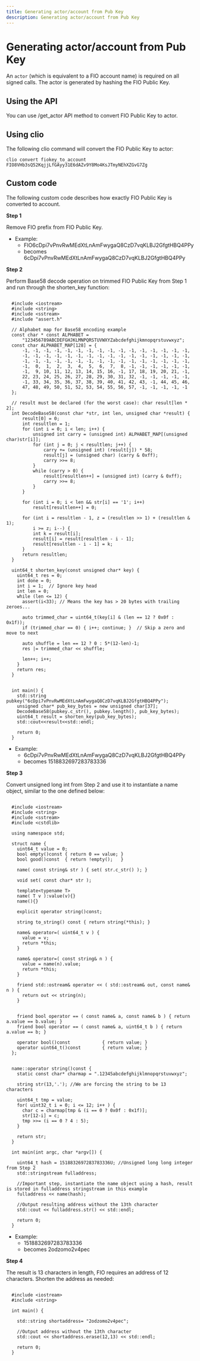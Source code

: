 ```yaml
---
title: Generating actor/account from Pub Key
description: Generating actor/account from Pub Key
---
```


# Generating actor/account from Pub Key

An `actor` (which is equivalent to a FIO account name) is required on all signed calls. The actor is generated by hashing the FIO Public Key.

## Using the API

You can use /get_actor API method to convert FIO Public Key to actor.

## Using clio

The following clio command will convert the FIO Public Key to actor:

`clio convert fiokey_to_account FIO8VHb3sQ52KqjjLfGAyy31E6dAZv9Y8Mo4KsJTmyNEhXZGvG7Zg`

## Custom code

The following custom code describes how exactly FIO Public Key is converted to account.

**Step 1**

Remove FIO prefix from FIO Public Key.

* Example:
  * FIO6cDpi7vPnvRwMEdXtLnAmFwygaQ8CzD7vqKLBJ2GfgtHBQ4PPy
  * becomes 6cDpi7vPnvRwMEdXtLnAmFwygaQ8CzD7vqKLBJ2GfgtHBQ4PPy

**Step 2**

Perform Base58 decode operation on trimmed FIO Public Key from Step 1 and run through the shorten_key function:

```

  #include <iostream>
  #include <string>
  #include <sstream>
  #include "assert.h"
  
  // Alphabet map for Base58 encoding example
  const char * const ALPHABET =
      "123456789ABCDEFGHJKLMNPQRSTUVWXYZabcdefghijkmnopqrstuvwxyz";
  const char ALPHABET_MAP[128] = {
      -1, -1, -1, -1, -1, -1, -1, -1, -1, -1, -1, -1, -1, -1, -1, -1,
      -1, -1, -1, -1, -1, -1, -1, -1, -1, -1, -1, -1, -1, -1, -1, -1,
      -1, -1, -1, -1, -1, -1, -1, -1, -1, -1, -1, -1, -1, -1, -1, -1,
      -1,  0,  1,  2,  3,  4,  5,  6,  7,  8, -1, -1, -1, -1, -1, -1,
      -1,  9, 10, 11, 12, 13, 14, 15, 16, -1, 17, 18, 19, 20, 21, -1,
      22, 23, 24, 25, 26, 27, 28, 29, 30, 31, 32, -1, -1, -1, -1, -1,
      -1, 33, 34, 35, 36, 37, 38, 39, 40, 41, 42, 43, -1, 44, 45, 46,
      47, 48, 49, 50, 51, 52, 53, 54, 55, 56, 57, -1, -1, -1, -1, -1
  };
    
  // result must be declared (for the worst case): char result[len * 2];
  int DecodeBase58(const char *str, int len, unsigned char *result) {
      result[0] = 0;
      int resultlen = 1;
      for (int i = 0; i < len; i++) {
          unsigned int carry = (unsigned int) ALPHABET_MAP[(unsigned char)str[i]];
          for (int j = 0; j < resultlen; j++) {
              carry += (unsigned int) (result[j]) * 58;
              result[j] = (unsigned char) (carry & 0xff);
              carry >>= 8;
          }
          while (carry > 0) {
              result[resultlen++] = (unsigned int) (carry & 0xff);
              carry >>= 8;
          }
      }
    
      for (int i = 0; i < len && str[i] == '1'; i++)
          result[resultlen++] = 0;
    
      for (int i = resultlen - 1, z = (resultlen >> 1) + (resultlen & 1);
          i >= z; i--) {
          int k = result[i];
          result[i] = result[resultlen - i - 1];
          result[resultlen - i - 1] = k;
      }
      return resultlen;
  }
  
  uint64_t shorten_key(const unsigned char* key) {
    uint64_t res = 0;
    int done = 0;
    int i = 1;  // Ignore key head
    int len = 0;
    while (len <= 12) {
      assert(i<33); // Means the key has > 20 bytes with trailing zeroes...
    
      auto trimmed_char = uint64_t(key[i] & (len == 12 ? 0x0f : 0x1f));
      if (trimmed_char == 0) { i++; continue; }  // Skip a zero and move to next
    
      auto shuffle = len == 12 ? 0 : 5*(12-len)-1;
      res |= trimmed_char << shuffle;
    
      len++; i++;
    }
    return res;
  }
    
    
  int main() {
    std::string pubkey("6cDpi7vPnvRwMEdXtLnAmFwygaQ8CzD7vqKLBJ2GfgtHBQ4PPy");
    unsigned char* pub_key_bytes = new unsigned char[37];
    DecodeBase58(pubkey.c_str(), pubkey.length(), pub_key_bytes);
    uint64_t result = shorten_key(pub_key_bytes);
    std::cout<<result<<std::endl;
    
    return 0;
  }

```

* Example:
  * 6cDpi7vPnvRwMEdXtLnAmFwygaQ8CzD7vqKLBJ2GfgtHBQ4PPy
  * becomes 1518832697283783336

**Step 3**

Convert unsigned long int from Step 2 and use it to instantiate a name object, similar to the one defined below:

```

  #include <iostream>
  #include <string>
  #include <sstream>
  #include <cstdlib>
  
  using namespace std;
  
  struct name {
    uint64_t value = 0;
    bool empty()const { return 0 == value; }
    bool good()const  { return !empty();   }
    
    name( const string& str ) { set( str.c_str() ); }
    
    void set( const char* str );
    
    template<typename T>
    name( T v ):value(v){}
    name(){}
    
    explicit operator string()const;
    
    string to_string() const { return string(*this); }
    
    name& operator=( uint64_t v ) {
      value = v;
      return *this;
    }
    
    name& operator=( const string& n ) {
      value = name(n).value;
      return *this;
    }
    
    friend std::ostream& operator << ( std::ostream& out, const name& n ) {
      return out << string(n);
    }
    
    
    friend bool operator == ( const name& a, const name& b ) { return a.value == b.value; }
    friend bool operator == ( const name& a, uint64_t b ) { return a.value == b; }
    
    operator bool()const            { return value; }
    operator uint64_t()const        { return value; }
  };
    
    
  name::operator string()const {
    static const char* charmap = ".12345abcdefghijklmnopqrstuvwxyz";
    
    string str(13,'.'); //We are forcing the string to be 13 characters
    
    uint64_t tmp = value;
    for( uint32_t i = 0; i <= 12; i++ ) {
      char c = charmap[tmp & (i == 0 ? 0x0f : 0x1f)];
      str[12-i] = c;
      tmp >>= (i == 0 ? 4 : 5);
    }
    
    return str;
  }
    
  int main(int argc, char *argv[]) {
    
    uint64_t hash = 1518832697283783336U; //Unsigned long long integer from Step 2
    std::stringstream fulladdress;
    
    //Important step, instantiate the name object using a hash, result is stored in fulladdress stringstream in this example
    fulladdress << name(hash);
    
    //Output resulting address without the 13th character
    std::cout << fulladdress.str() << std::endl;
    
    return 0;
  }

```

* Example:
  * 1518832697283783336
  * becomes 2odzomo2v4pec

**Step 4**

The result is 13 characters in length, FIO requires an address of 12 characters. Shorten the address as needed:

```

  #include <iostream>
  #include <string>
  
  int main() {
  
    std::string shortaddress= "2odzomo2v4pec";
  
    //Output address without the 13th character
    std::cout << shortaddress.erase(12,13) << std::endl;
  
    return 0;
  }

```
